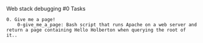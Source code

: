 Web stack debugging #0
Tasks

    0. Give me a page!
        0-give_me_a_page: Bash script that runs Apache on a web server and return a page containing Hello Holberton when querying the root of it..

